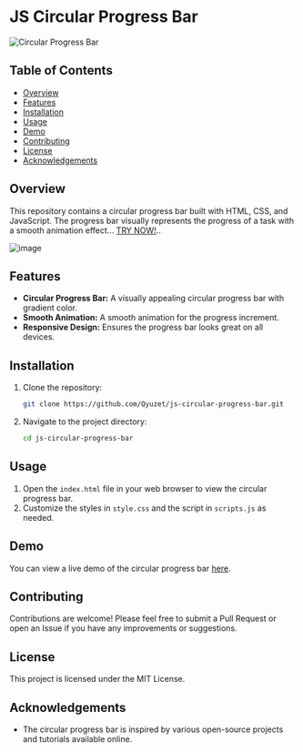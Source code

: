 # JS Circular Progress Bar

![Circular Progress Bar](https://img.shields.io/badge/Circular%20Progress%20Bar-JavaScript-blue)

## Table of Contents
- [Overview](#overview)
- [Features](#features)
- [Installation](#installation)
- [Usage](#usage)
- [Demo](#demo)
- [Contributing](#contributing)
- [License](#license)
- [Acknowledgements](#acknowledgements)

## Overview

This repository contains a circular progress bar built with HTML, CSS, and JavaScript. The progress bar visually represents the progress of a task with a smooth animation effect...
[TRY NOW!](https://qyuzet.github.io/js-circular-progress-bar/)..


![image](https://github.com/user-attachments/assets/5c48e128-fe5f-47c8-84bc-5fbfea8d7ca2)


## Features

- **Circular Progress Bar:** A visually appealing circular progress bar with gradient color.
- **Smooth Animation:** A smooth animation for the progress increment.
- **Responsive Design:** Ensures the progress bar looks great on all devices.

## Installation

1. Clone the repository:
    ```bash
    git clone https://github.com/Qyuzet/js-circular-progress-bar.git
    ```
2. Navigate to the project directory:
    ```bash
    cd js-circular-progress-bar
    ```

## Usage

1. Open the `index.html` file in your web browser to view the circular progress bar.
2. Customize the styles in `style.css` and the script in `scripts.js` as needed.

## Demo

You can view a live demo of the circular progress bar [here](https://qyuzet.github.io/js-circular-progress-bar/).

## Contributing

Contributions are welcome! Please feel free to submit a Pull Request or open an Issue if you have any improvements or suggestions.

## License

This project is licensed under the MIT License.

## Acknowledgements

- The circular progress bar is inspired by various open-source projects and tutorials available online.
